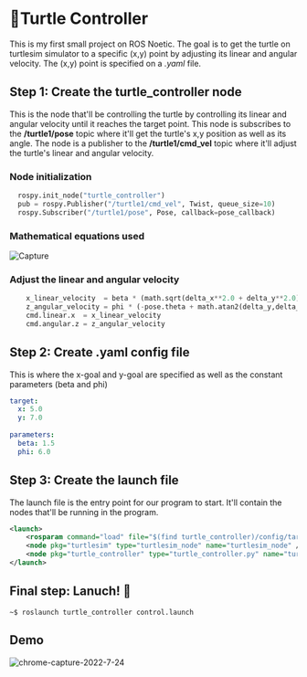 #  🐢Turtle Controller 

This is my first small project on ROS Noetic. The goal is to get the turtle on turtlesim simulator to a specific (x,y) point by adjusting its linear and angular velocity. The (x,y) point is specified on a *.yaml* file.
## Step 1: Create the turtle_controller node
This is the node that'll be controlling the turtle by controlling its linear and angular velocity until it reaches the target point.
This node is subscribes to the **/turtle1/pose** topic where it'll get the turtle's x,y position as well as its angle. The node is a publisher to the **/turtle1/cmd_vel** topic where it'll adjust the turtle's linear and angular velocity.
### Node initialization
```python
  rospy.init_node("turtle_controller")
  pub = rospy.Publisher("/turtle1/cmd_vel", Twist, queue_size=10)
  rospy.Subscriber("/turtle1/pose", Pose, callback=pose_callback)
```
### Mathematical equations used
![Capture](https://user-images.githubusercontent.com/78038233/187084280-09166b7a-ca72-4b2d-a185-6f1f573815be.PNG)
### Adjust the linear and angular velocity
```python
    x_linear_velocity  = beta * (math.sqrt(delta_x**2.0 + delta_y**2.0) )
    z_angular_velocity = phi * (-pose.theta + math.atan2(delta_y,delta_x))
    cmd.linear.x  = x_linear_velocity
    cmd.angular.z = z_angular_velocity
```
## Step 2: Create .yaml config file
This is where the x-goal and y-goal are specified as well as the constant parameters (beta and phi)
```yaml
target:
  x: 5.0
  y: 7.0
 
parameters:
  beta: 1.5
  phi: 6.0
```
## Step 3: Create the launch file
The launch file is the entry point for our program to start. It'll contain the nodes that'll be running in the program.
```xml
<launch>
	<rosparam command="load" file="$(find turtle_controller)/config/target.yaml"/>
	<node pkg="turtlesim" type="turtlesim_node" name="turtlesim_node" />
	<node pkg="turtle_controller" type="turtle_controller.py" name="turtle_controller" />
</launch>
```
## Final step: Lanuch! 🚀
```shell
~$ roslaunch turtle_controller control.launch
```
## Demo
![chrome-capture-2022-7-24](https://user-images.githubusercontent.com/78038233/186479958-b120b920-9395-4c24-85b0-35215766b461.gif)
